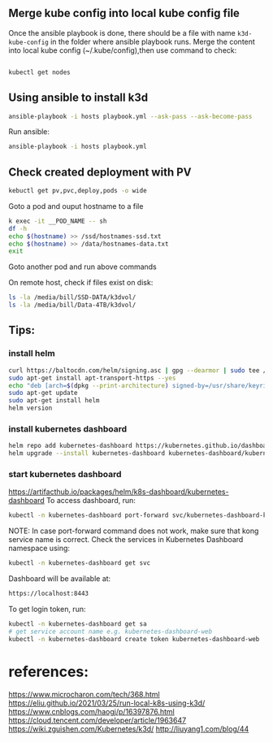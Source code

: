 
## Merge kube config into local kube config file
Once the ansible playbook is done, there should be a file with name `k3d-kube-config` in the folder where ansible playbook runs.
Merge the content into local kube config (~/.kube/config),then use command to check:

```sh

kubectl get nodes
```

## Using ansible to install k3d

```sh
ansible-playbook -i hosts playbook.yml --ask-pass --ask-become-pass
```

Run ansible:
```sh
ansible-playbook -i hosts playbook.yml
```

## Check created deployment with PV
```sh
kebuctl get pv,pvc,deploy,pods -o wide
```

Goto a pod and ouput hostname to a file
```sh
k exec -it __POD_NAME -- sh
df -h
echo $(hostname) >> /ssd/hostnames-ssd.txt
echo $(hostname) >> /data/hostnames-data.txt
exit
```
Goto another pod and run above commands

On remote host, check if files exist on disk:
```sh
ls -la /media/bill/SSD-DATA/k3dvol/
ls -la /media/bill/Data-4TB/k3dvol/
```

## Tips:


### install helm
```sh
curl https://baltocdn.com/helm/signing.asc | gpg --dearmor | sudo tee /usr/share/keyrings/helm.gpg > /dev/null
sudo apt-get install apt-transport-https --yes
echo "deb [arch=$(dpkg --print-architecture) signed-by=/usr/share/keyrings/helm.gpg] https://baltocdn.com/helm/stable/debian/ all main" | sudo tee /etc/apt/sources.list.d/helm-stable-debian.list
sudo apt-get update
sudo apt-get install helm
helm version
```

### install kubernetes dashboard
```sh
helm repo add kubernetes-dashboard https://kubernetes.github.io/dashboard/
helm upgrade --install kubernetes-dashboard kubernetes-dashboard/kubernetes-dashboard --create-namespace --namespace kubernetes-dashboard
```

### start kubernetes dashboard
https://artifacthub.io/packages/helm/k8s-dashboard/kubernetes-dashboard
To access dashboard, run:
```sh
kubectl -n kubernetes-dashboard port-forward svc/kubernetes-dashboard-kong-proxy 8443:443
```
NOTE: In case port-forward command does not work, make sure that kong service name is correct. Check the services in Kubernetes Dashboard namespace using:
```sh
kubectl -n kubernetes-dashboard get svc
```
Dashboard will be available at:
```sh
https://localhost:8443
```
To get login token, run:
```sh
kubectl -n kubernetes-dashboard get sa
# get service account name e.g. kubernetes-dashboard-web
kubectl -n kubernetes-dashboard create token kubernetes-dashboard-web
```

# references:
https://www.microcharon.com/tech/368.html
https://eliu.github.io/2021/03/25/run-local-k8s-using-k3d/
https://www.cnblogs.com/haogj/p/16397876.html
https://cloud.tencent.com/developer/article/1963647
https://wiki.zguishen.com/Kubernetes/k3d/
http://liuyang1.com/blog/44